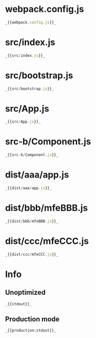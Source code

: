 # webpack.config.js

```javascript
_{{webpack.config.js}}_
```

# src/index.js

```javascript
_{{src/index.js}}_
```

# src/bootstrap.js

```jsx
_{{src/bootstrap.js}}_
```

# src/App.js

```jsx
_{{src/App.js}}_
```

# src-b/Component.js

```jsx
_{{src-b/Component.js}}_
```

# dist/aaa/app.js

```javascript
_{{dist/aaa/app.js}}_
```

# dist/bbb/mfeBBB.js

```javascript
_{{dist/bbb/mfeBBB.js}}_
```

# dist/ccc/mfeCCC.js

```javascript
_{{dist/ccc/mfeCCC.js}}_
```

# Info

## Unoptimized

```
_{{stdout}}_
```

## Production mode

```
_{{production:stdout}}_
```
